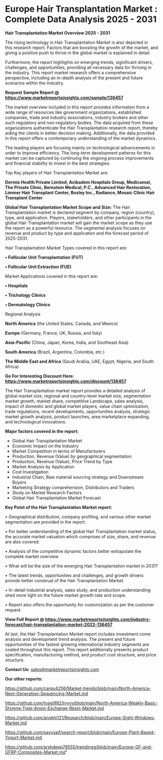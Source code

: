 # Europe Hair Transplantation Market : Complete Data Analysis 2025 - 2031

<Strong> Hair Transplantation Market Overview 2025 - 2031</strong>

The rising technology in Hair Transplantation Market is also depicted in this research report. Factors that are boosting the growth of the market, and giving a positive push to thrive in the global market is explained in detail.

Furthermore, the report highlights on emerging trends, significant drivers, challenges, and opportunities, providing all necessary data for thriving in the industry. This report market research offers a comprehensive perspective, including an in-depth analysis of the present and future scenarios within the industry.

<strong>Request Sample Report @ <a href=https://www.marketreportsinsights.com/sample/136457>https://www.marketreportsinsights.com/sample/136457</a></strong>

The market overview included in this report provides information from a wide range of resources like government organizations, established companies, trade and industry associations, industry brokers and other such regulatory and non-regulatory bodies. The data acquired from these organizations authenticate the Hair Transplantation research report, thereby aiding the clients in better decision making. Additionally, the data provided in this report offers a contemporary understanding of the market dynamics.

The leading players are focusing mainly on technological advancements in order to improve efficiency. The long-term development patterns for this market can be captured by continuing the ongoing process improvements and financial stability to invest in the best strategies.

Top Key players of Hair Transplantation Market are:

<strong>Dermis Health Private Limited, Acibadem Hospitals Group, Medicamat, The Private Clinic, Bernstein Medical, P.C., Advanced Hair Restoration, Limmer Hair Transplant Center, Bosley Inc., Radiance, Mosaic Clinic Hair Transplant Center</strong>

<strong><b>Global Hair Transplantation Market Scope and Size:</b></strong>
The Hair Transplantation market is declared segment by company, region (country), type, and application. Players, stakeholders, and other participants in the global Hair Transplantation market will gain the market scope as they use the report as a powerful resource. The segmental analysis focuses on revenue and product by type and application and the forecast period of 2025-2031.

Hair Transplantation Market Types covered in this report are:

<strong>• Follicular Unit Transplantation (FUT)

• Follicular Unit Extraction (FUE)</strong>

Market Applications covered in this report are:

<strong>• Hospitals

• Trichology Clinics

• Dermatology Clinics</strong> 

Regional Analysis

<strong>North America</strong> (the United States, Canada, and Mexico)

<strong>Europe</strong> (Germany, France, UK, Russia, and Italy)

<strong>Asia-Pacific</strong> (China, Japan, Korea, India, and Southeast Asia)

<strong>South America</strong> (Brazil, Argentina, Colombia, etc.)

<strong>The Middle East and Africa</strong> (Saudi Arabia, UAE, Egypt, Nigeria, and South Africa)

<strong>Go For Interesting Discount Here: <a href=https://www.marketreportsinsights.com/discount/136457>https://www.marketreportsinsights.com/discount/136457</a></strong>

The Hair Transplantation market report provides a detailed analysis of global market size, regional and country-level market size, segmentation market growth, market share, competitive Landscape, sales analysis, impact of domestic and global market players, value chain optimization, trade regulations, recent developments, opportunities analysis, strategic market growth analysis, product launches, area marketplace expanding, and technological innovations.

<strong><b>Major factors covered in the report:</b></strong>
<ul>
  <li>Global Hair Transplantation Market </li>
  <li>Economic Impact on the Industry</li>
  <li>Market Competition in terms of Manufacturers</li>
  <li>Production, Revenue (Value) by geographical segmentation</li>
  <li>Production, Revenue (Value), Price Trend by Type</li>
  <li>Market Analysis by Application</li>
  <li>Cost Investigation</li>
  <li>Industrial Chain, Raw material sourcing strategy and Downstream Buyers</li>
  <li>Marketing Strategy comprehension, Distributors and Traders</li>
  <li>Study on Market Research Factors</li>
  <li>Global Hair Transplantation Market Forecast</li>
</ul>

<strong><b>Key Point of the Hair Transplantation Market report:</b></strong>

• Geographical distribution, company profiling, and various other market segmentation are provided in the report.

• For better understanding of the global Hair Transplantation market status, the accurate market valuation which comprises of size, share, and revenue are also covered.

• Analysis of the competitive dynamic factors better extrapolate the complete market overview

• What will be the size of the emerging Hair Transplantation market in 2031?

• The latest trends, opportunities and challenges, and growth drivers provide better construal of the Hair Transplantation Market.

• In-detail industrial analysis, sales study, and production understanding shed more light on the future market growth rate and scope.

• Report also offers the opportunity for customization as per the customer request.

<strong><b>View Full Report @ <a href=https://www.marketreportsinsights.com/industry-forecast/hair-transplantation-market-2022-136457>https://www.marketreportsinsights.com/industry-forecast/hair-transplantation-market-2022-136457</a></b></strong>


At last, the Hair Transplantation Market report includes investment come analysis and development trend analysis. The present and future opportunities of the fastest growing international industry segments are coated throughout this report. This report additionally presents product specification, manufacturing method, and product cost structure, and price structure.

<strong>Contact Us:</strong>
sales@marketreportsinsights.com

<strong>Our other reports:</strong>

<a href=https://github.com/cargo4256/Market-trends/blob/main/North-America-Next-Generation-Sequencing-Market.md>https://github.com/cargo4256/Market-trends/blob/main/North-America-Next-Generation-Sequencing-Market.md</a>

<a href=https://github.com/tyagi992/tyyyy/blob/main/North-America-Weakly-Basic-Styrene-Type-Anion-Exchange-Resin-Market.md>https://github.com/tyagi992/tyyyy/blob/main/North-America-Weakly-Basic-Styrene-Type-Anion-Exchange-Resin-Market.md</a>

<a href=https://github.com/anokhi121/Research/blob/main/Europe-Sight-Windows-Market.md>https://github.com/anokhi121/Research/blob/main/Europe-Sight-Windows-Market.md</a>

<a href=https://github.com/sayysaif/search-report/blob/main/Europe-Plant-Based-Yogurt-Market.md>https://github.com/sayysaif/search-report/blob/main/Europe-Plant-Based-Yogurt-Market.md</a>

<a href=https://github.com/arshdeep76555/trendingg/blob/main/Europe-GF-and-GFRP-Composites-Market.md>https://github.com/arshdeep76555/trendingg/blob/main/Europe-GF-and-GFRP-Composites-Market.md</a>"
